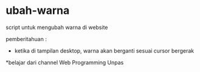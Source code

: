 # ubah-warna
script untuk mengubah warna di website

pemberitahuan :
- ketika di tampilan desktop, warna akan berganti sesuai cursor bergerak

*belajar dari channel Web Programming Unpas
